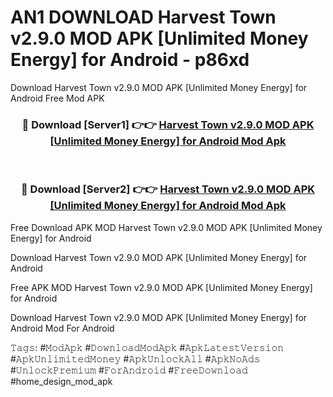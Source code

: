 # AN1 DOWNLOAD Harvest Town v2.9.0 MOD APK [Unlimited Money Energy] for Android - p86xd
Download Harvest Town v2.9.0 MOD APK [Unlimited Money Energy] for Android Free Mod APK

<div align="center">
<h3>🔴 Download [Server1] 👉👉 <a href="https://apk-comot.site?title=Harvest_Town_v2.9.0_MOD_APK_[Unlimited_Money_Energy]_for_Android">Harvest Town v2.9.0 MOD APK [Unlimited Money Energy] for Android Mod Apk</a></h3><br>

<h3>🔴 Download [Server2] 👉👉 <a href="https://apk-comot.site?title=Harvest_Town_v2.9.0_MOD_APK_[Unlimited_Money_Energy]_for_Android">Harvest Town v2.9.0 MOD APK [Unlimited Money Energy] for Android Mod Apk</a></h3>
</div>


Free Download APK MOD Harvest Town v2.9.0 MOD APK [Unlimited Money Energy] for Android

Download Harvest Town v2.9.0 MOD APK [Unlimited Money Energy] for Android 

Free APK MOD Harvest Town v2.9.0 MOD APK [Unlimited Money Energy] for Android 

Download Harvest Town v2.9.0 MOD APK [Unlimited Money Energy] for Android Mod For Android

𝚃𝚊𝚐𝚜: #𝙼𝚘𝚍𝙰𝚙𝚔 #𝙳𝚘𝚠𝚗𝚕𝚘𝚊𝚍𝙼𝚘𝚍𝙰𝚙𝚔 #𝙰𝚙𝚔𝙻𝚊𝚝𝚎𝚜𝚝𝚅𝚎𝚛𝚜𝚒𝚘𝚗 #𝙰𝚙𝚔𝚄𝚗𝚕𝚒𝚖𝚒𝚝𝚎𝚍𝙼𝚘𝚗𝚎𝚢 #𝙰𝚙𝚔𝚄𝚗𝚕𝚘𝚌𝚔𝙰𝚕𝚕 #𝙰𝚙𝚔𝙽𝚘𝙰𝚍𝚜 #𝚄𝚗𝚕𝚘𝚌𝚔𝙿𝚛𝚎𝚖𝚒𝚞𝚖 #𝙵𝚘𝚛𝙰𝚗𝚍𝚛𝚘𝚒𝚍 #𝙵𝚛𝚎𝚎𝙳𝚘𝚠𝚗𝚕𝚘𝚊𝚍 #home_design_mod_apk
